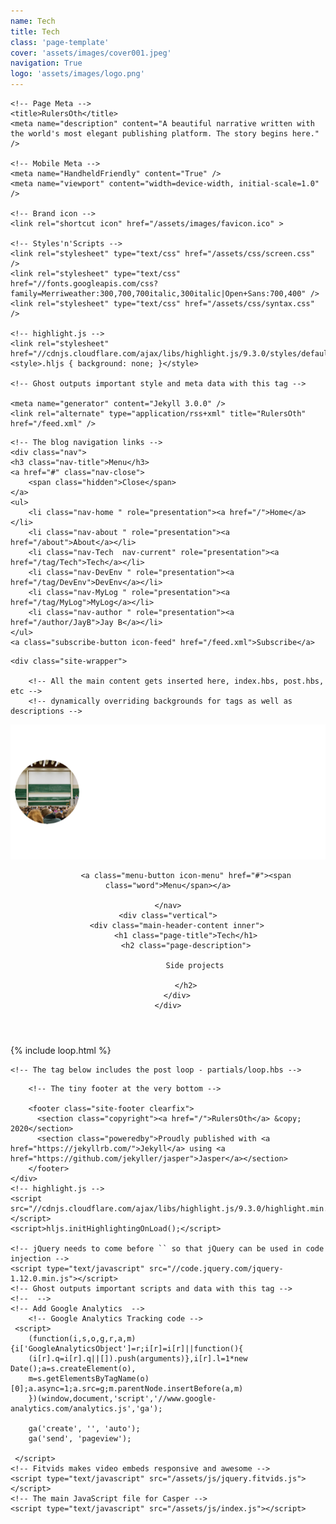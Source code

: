 ```yaml
---
name: Tech
title: Tech
class: 'page-template'
cover: 'assets/images/cover001.jpeg'
navigation: True
logo: 'assets/images/logo.png'
---
```

<!DOCTYPE html>
<html>
<head>
    <!-- Document Settings -->
    <meta charset="utf-8" />
    <meta http-equiv="X-UA-Compatible" content="IE=edge" />

    <!-- Page Meta -->
    <title>RulersOth</title>
    <meta name="description" content="A beautiful narrative written with the world's most elegant publishing platform. The story begins here." />

    <!-- Mobile Meta -->
    <meta name="HandheldFriendly" content="True" />
    <meta name="viewport" content="width=device-width, initial-scale=1.0" />

    <!-- Brand icon -->
    <link rel="shortcut icon" href="/assets/images/favicon.ico" >

    <!-- Styles'n'Scripts -->
    <link rel="stylesheet" type="text/css" href="/assets/css/screen.css" />
    <link rel="stylesheet" type="text/css" href="//fonts.googleapis.com/css?family=Merriweather:300,700,700italic,300italic|Open+Sans:700,400" />
    <link rel="stylesheet" type="text/css" href="/assets/css/syntax.css" />

    <!-- highlight.js -->
    <link rel="stylesheet" href="//cdnjs.cloudflare.com/ajax/libs/highlight.js/9.3.0/styles/default.min.css">
    <style>.hljs { background: none; }</style>

    <!-- Ghost outputs important style and meta data with this tag -->

    <meta name="generator" content="Jekyll 3.0.0" />
    <link rel="alternate" type="application/rss+xml" title="RulersOth" href="/feed.xml" />


</head>
<body class="tag-template nav-closed">

    <!-- The blog navigation links -->
    <div class="nav">
    <h3 class="nav-title">Menu</h3>
    <a href="#" class="nav-close">
        <span class="hidden">Close</span>
    </a>
    <ul>
        <li class="nav-home " role="presentation"><a href="/">Home</a></li>
        <li class="nav-about " role="presentation"><a href="/about">About</a></li>
        <li class="nav-Tech  nav-current" role="presentation"><a href="/tag/Tech">Tech</a></li>
        <li class="nav-DevEnv " role="presentation"><a href="/tag/DevEnv">DevEnv</a></li>
        <li class="nav-MyLog " role="presentation"><a href="/tag/MyLog">MyLog</a></li>
        <li class="nav-author " role="presentation"><a href="/author/JayB">Jay B</a></li>
    </ul>
    <a class="subscribe-button icon-feed" href="/feed.xml">Subscribe</a>
</div>
<span class="nav-cover"></span>


    <div class="site-wrapper">

        <!-- All the main content gets inserted here, index.hbs, post.hbs, etc -->
        <!-- dynamically overriding backgrounds for tags as well as descriptions -->


<!-- default -->
<!-- The tag above means - insert everything in this file into the [body] of the default.hbs template -->

<!-- If we have a tag cover, display that - else blog cover - else nothing -->
<header class="main-header tag-head " style="background-image: url(/assets/images/cover001.jpeg) ">
    <nav class="main-nav overlay clearfix">
        <a class="blog-logo" href="/"><img src="/assets/images/logo.png" alt="Blog Logo" /></a>

            <a class="menu-button icon-menu" href="#"><span class="word">Menu</span></a>

    </nav>
    <div class="vertical">
        <div class="main-header-content inner">
            <h1 class="page-title">Tech</h1>
            <h2 class="page-description">

                Side projects

            </h2>
        </div>
    </div>
</header>

<!-- The main content area on the homepage -->

<main id="content" class="content" role="main">
    {% include loop.html %}

    <!-- The tag below includes the post loop - partials/loop.hbs -->
</main>

        <!-- The tiny footer at the very bottom -->

        <footer class="site-footer clearfix">
          <section class="copyright"><a href="/">RulersOth</a> &copy; 2020</section>
          <section class="poweredby">Proudly published with <a href="https://jekyllrb.com/">Jekyll</a> using <a href="https://github.com/jekyller/jasper">Jasper</a></section>
        </footer>
    </div>
    <!-- highlight.js -->
    <script src="//cdnjs.cloudflare.com/ajax/libs/highlight.js/9.3.0/highlight.min.js"></script>
    <script>hljs.initHighlightingOnLoad();</script>

    <!-- jQuery needs to come before `` so that jQuery can be used in code injection -->
    <script type="text/javascript" src="//code.jquery.com/jquery-1.12.0.min.js"></script>
    <!-- Ghost outputs important scripts and data with this tag -->
    <!--  -->
    <!-- Add Google Analytics  -->
        <!-- Google Analytics Tracking code -->
     <script>
	    (function(i,s,o,g,r,a,m){i['GoogleAnalyticsObject']=r;i[r]=i[r]||function(){
	    (i[r].q=i[r].q||[]).push(arguments)},i[r].l=1*new Date();a=s.createElement(o),
	    m=s.getElementsByTagName(o)[0];a.async=1;a.src=g;m.parentNode.insertBefore(a,m)
	    })(window,document,'script','//www.google-analytics.com/analytics.js','ga');

	    ga('create', '', 'auto');
	    ga('send', 'pageview');

     </script>
    <!-- Fitvids makes video embeds responsive and awesome -->
    <script type="text/javascript" src="/assets/js/jquery.fitvids.js"></script>
    <!-- The main JavaScript file for Casper -->
    <script type="text/javascript" src="/assets/js/index.js"></script>

</body>
</html>
